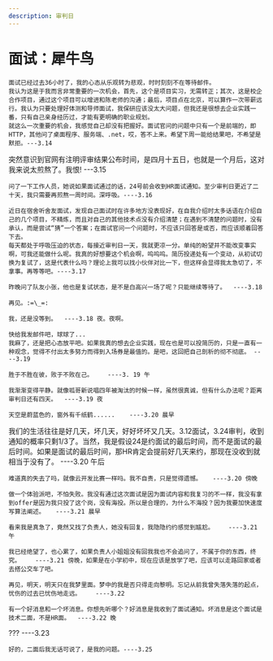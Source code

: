 ```yaml
---
description: 审判日
---
```


# 面试：犀牛鸟

    面试已经过去36小时了，我的心态从乐观转为悲观，时时刻刻不在等待邮件。   
    我认为这是于我而言非常重要的一次机会，首先，这个是项目实习，无需转正；其次，这是校企合作项目，通过这个项目可以增进和陈老师的沟通；最后，项目点在北京，可以算作一次带薪远行。我认为只要处理好体测和导师面试，我保研应该没太大问题，但我还是很想去企业实践一番，只有自己亲身经历过，才能有更明确的职业规划。  
    就这么一次重要的机会，我感觉自己却没有把握好。面试官问的问题中只有一个是前端的，即HTTP，其他问了桌面程序、服务端、.net，哎，答不上来。希望下周一能给结果吧，不希望是默拒。---3.14

突然意识到官网有注明评审结果公布时间，是四月十五日，也就是一个月后，这对我来说太煎熬了。我恨! ---3.15

    问了一下工作人员，她说如果面试通过的话，24号前会收到HR面试通知。至少审判日更近了二十天，我只需要再煎熬一周时间。深呼吸。----3.16

    近日在宿舍听舍友面试，发现自己面试时在许多地方没表现好，在自我介绍时太多话语在介绍自己的几个项目，不精炼，而且对自己的其他技术点没有介绍清楚；在遇到不清楚的问题时，没有承认，而是尝试“猜”一个答案；在面试官问一个问题时，不应该只回答是或否，而应该顺着回答下去。  
    每天都处于呼吸压迫的状态，每接近审判日一天，我就更凉一分。单纯的盼望并不能改变事实啊，可我还能做什么呢。我真的好想要这个机会啊，呜呜呜。简历投递处有一个变动，从初试切换为复试了，这是代表什么吗？理论上我可以找小伙伴对比一下，但这样会显得我太急切了，不拿事。再等等吧。----3.17

    昨晚问了队友小张，他也是复试状态，是不是白高兴一场了呢？只能继续等待了。  ----3.18

    再见。:=\_=:

    我，还是没等到。  ----3.18 夜。夜啊。

    快给我发邮件吧，球球了...   
    我麻了，还是把心态放平吧。如果我真的想去企业实践，现在也是可以投简历的，只是一直有一种观念，觉得不付出太多努力而得到入场券是最值的。是吧，这回把自己剖析的彻不彻底。 ----3.19

    胜于不胜在彼，败于不败在己。    ----3. 19 午

    我渐渐变得平静。就像呱哥新说唱四年被淘汰的时候一样，虽然很真诚，但有什么办法呢？距离审判日还有四天。  ----3.19 夜

    天空是蔚蓝色的，窗外有千纸鹤......    ----3.20 晨早

   我们的生活往往是好几天，坏几天，好好坏坏又几天。3.12面试，3.24审判，收到通知的概率只剩1/3了。当然，我是假设24是约面试的最后时间，而不是面试的最后时间。如果是面试的最后时间，那HR肯定会提前好几天来约，那现在没收到就相当于没有了。    ----3.20 午后

    难道真的失去了吗，就像云开发比赛一样吗。我不自责，只是觉得遗憾。   ----3.20 傍晚

    做一个体验派吧，不怕失败。我没有通过这次面试是因为面试内容和我复习的不一样，我没有拿到offer是因为我只投了这个岗，没有海投。所以是合理的，为什么不海投？因为我要加快速度写算法阐述。   ----3.21 晨早

    看来我是真急了，竟然又找了负责人，她没有回复，我隐隐约约感觉到尴尬。    ----3.21 午

    我已经绝望了，也心累了，如果负责人小姐姐没有回我我也不会追问了，不属于你的东西，终究。    ----3.21 傍晚，如果是在小学初中，现在应该是放学了吧，应该可以走路回家或者去搭公交车了吧。

    再见，明天，明天只在我梦里面。梦中的我是否只得走向黎明。忘记从前我曾失落失落的起点，忧伤的过去已忧伤地走远。    ----3.22

    有一个好消息和一个坏消息。你想先听哪个？好消息是我收到了面试通知。坏消息是这个面试是技术二面，不是HR面。  ----3.22 晚

   ???   ----3.23 

    好的，二面后我无话可说了，是我的问题。----3.25

    

